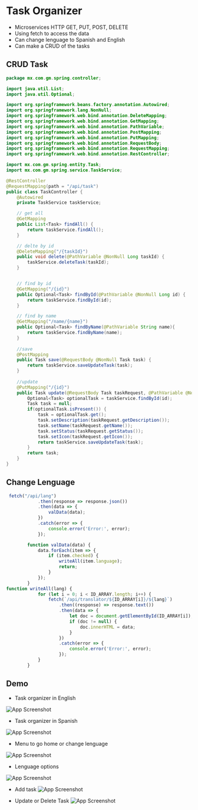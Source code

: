 
# Task Organizer

- Microservices HTTP GET, PUT, POST, DELETE
- Using fetch to access the data
- Can change lenguage to Spanish and English
- Can make a CRUD of the tasks




## CRUD Task

```java
package mx.com.gm.spring.controller;

import java.util.List;
import java.util.Optional;

import org.springframework.beans.factory.annotation.Autowired;
import org.springframework.lang.NonNull;
import org.springframework.web.bind.annotation.DeleteMapping;
import org.springframework.web.bind.annotation.GetMapping;
import org.springframework.web.bind.annotation.PathVariable;
import org.springframework.web.bind.annotation.PostMapping;
import org.springframework.web.bind.annotation.PutMapping;
import org.springframework.web.bind.annotation.RequestBody;
import org.springframework.web.bind.annotation.RequestMapping;
import org.springframework.web.bind.annotation.RestController;

import mx.com.gm.spring.entity.Task;
import mx.com.gm.spring.service.TaskService;

@RestController
@RequestMapping(path = "/api/task")
public class TaskController {
	@Autowired
	private TaskService taskService;

	// get all
	@GetMapping
	public List<Task> findAll() {
		return taskService.findAll();
	}

	// delte by id
	@DeleteMapping("/{taskId}")
	public void delete(@PathVariable @NonNull Long taskId) {
	    taskService.deleteTask(taskId);
	}


	// find by id
	@GetMapping("/{id}")
	public Optional<Task> findById(@PathVariable @NonNull Long id) {
		return taskService.findById(id);
	}

	// find by name
	@GetMapping("/name/{name}")
	public Optional<Task> findByName(@PathVariable String name){
		return taskService.findByName(name); 
	}
	
	//save 
	@PostMapping
	public Task save(@RequestBody @NonNull Task task) {
		return taskService.saveUpdateTask(task);
	}
	
	//update 
	@PutMapping("/{id}")
	public Task update(@RequestBody Task taskRequest, @PathVariable @NonNull Long id) {
		Optional<Task> optionalTask = taskService.findById(id); 
		Task task = null; 
		if(optionalTask.isPresent()) {
			task = optionalTask.get(); 
			task.setDescription(taskRequest.getDescription()); 
			task.setName(taskRequest.getName()); 
			task.setStatus(taskRequest.getStatus()); 
			task.setIcon(taskRequest.getIcon()); 
			return taskService.saveUpdateTask(task); 
		}
		return task; 
	}
}
```
## Change Lenguage
```javascript
 fetch("/api/lang")
            .then(response => response.json())
            .then(data => {
                valData(data);
            })
            .catch(error => {
                console.error('Error:', error);
            });

        function valData(data) {
            data.forEach(item => {
                if (item.checked) {
                    writeAll(item.language);
                    return;
                }
            });
        }
function writeAll(lang) {
            for (let i = 0; i < ID_ARRAY.length; i++) {
                fetch(`/api/translator/${ID_ARRAY[i]}/${lang}`)
                    .then((response) => response.text())
                    .then(data => {
                        let doc = document.getElementById(ID_ARRAY[i]);
                        if (doc != null) {
                            doc.innerHTML = data;
                        }
                    })
                    .catch(error => {
                        console.error('Error:', error);
                    });
            }
        }
```

## Demo
- Task organizer in English 

![App Screenshot](https://i.ibb.co/f1YDJrD/Captura-de-pantalla-2024-04-07-145845.png)

- Task organizer in Spanish

![App Screenshot](https://i.ibb.co/fGYJRb1/Captura-de-pantalla-2024-04-07-145829.png)

- Menu to go home or change lenguage
  
![App Screenshot](https://i.ibb.co/ZTdMmhG/Captura-de-pantalla-2024-04-08-154605.png)

- Lenguage options
  
![App Screenshot](https://i.ibb.co/yYq6YPf/Captura-de-pantalla-2024-04-07-154041.png)

- Add task 
![App Screenshot](https://i.ibb.co/Xbk4MjC/Captura-de-pantalla-2024-04-08-154733.png)

- Update or Delete Task
![App Screenshot](https://i.ibb.co/Pw9TzW2/Captura-de-pantalla-2024-04-16-135455.png)
